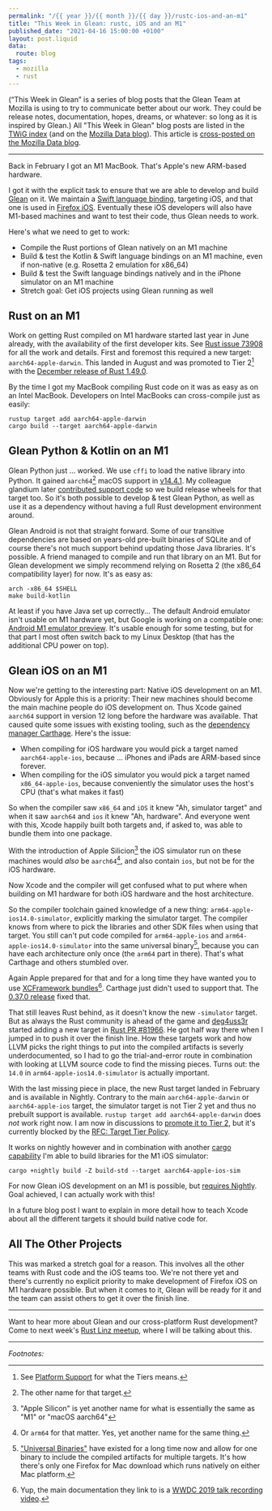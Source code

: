 ```yaml
---
permalink: "/{{ year }}/{{ month }}/{{ day }}/rustc-ios-and-an-m1"
title: "This Week in Glean: rustc, iOS and an M1"
published_date: "2021-04-16 15:00:00 +0100"
layout: post.liquid
data:
  route: blog
tags:
  - mozilla
  - rust
---
```


(“This Week in Glean” is a series of blog posts that the Glean Team at Mozilla is using to try to communicate better about our work. They could be release notes, documentation, hopes, dreams, or whatever: so long as it is inspired by Glean.)
All "This Week in Glean" blog posts are listed in the [TWiG index](https://mozilla.github.io/glean/book/appendix/twig.html)
(and on the [Mozilla Data blog](https://blog.mozilla.org/data/category/glean/)).
This article is [cross-posted on the Mozilla Data blog](https://blog.mozilla.org/data/2021/04/16/this-week-in-glean-rustc-ios-and-an-m1/).

---

Back in February I got an M1 MacBook.
That's Apple's new ARM-based hardware.

I got it with the explicit task to ensure that we are able to develop and build [Glean] on it.
We maintain a [Swift language binding][swift lb], targeting iOS, and that one is used in [Firefox iOS].
Eventually these iOS developers will also have M1-based machines and want to test their code, thus Glean needs to work.

Here's what we need to get to work:

* Compile the Rust portions of Glean natively on an M1 machine
* Build & test the Kotlin & Swift language bindings on an M1 machine, even if non-native (e.g. Rosetta 2 emulation for x86_64)
* Build & test the Swift language bindings natively and in the iPhone simulator on an M1 machine
* Stretch goal: Get iOS projects using Glean running as well

## Rust on an M1

Work on getting Rust compiled on M1 hardware started last year in June already, with the availability of the first developer kits.
See [Rust issue 73908][m1 tracking] for all the work and details.
First and foremost this required a new target: `aarch64-apple-darwin`.
This landed in August and was promoted to Tier 2[^1] with the [December release of Rust 1.49.0][december release].

By the time I got my MacBook compiling Rust code on it was as easy as on an Intel MacBook.
Developers on Intel MacBooks can cross-compile just as easily:

```
rustup target add aarch64-apple-darwin
cargo build --target aarch64-apple-darwin
```

## Glean Python & Kotlin on an M1

Glean Python just ... worked.
We use `cffi` to load the native library into Python.
It gained `aarch64`[^2] macOS support in [v14.4.1][cffi].
My colleague glandium later [contributed support code][arm64-wheels] so we build release wheels for that target too.
So it's both possible to develop & test Glean Python, as well as use it as a dependency without having a full Rust development environment around.

Glean Android is not that straight forward.
Some of our transitive dependencies are based on years-old pre-built binaries of SQLite
and of course there's not much support behind updating those Java libraries.
It's possible. A friend managed to compile and run that library on an M1.
But for Glean development we simply recommend relying on Rosetta 2 (the x86_64 compatibility layer) for now.
It's as easy as:

```
arch -x86_64 $SHELL
make build-kotlin
```

At least if you have Java set up correctly...
The default Android emulator isn't usable on M1 hardware yet, but Google is working on a compatible one: [Android M1 emulator preview][android-emulator].
It's usable enough for some testing, but for that part I most often switch back to my Linux Desktop (that has the additional CPU power on top).

## Glean iOS on an M1

Now we're getting to the interesting part: Native iOS development on an M1.
Obviously for Apple this is a priority:
Their new machines should become the main machine people do iOS development on.
Thus Xcode gained `aarch64` support in version 12 long before the hardware was available.
That caused quite some issues with existing tooling, such as the [dependency manager Carthage][carthage silicon issue].
Here's the issue:

* When compiling for iOS hardware you would pick a target named `aarch64-apple-ios`,
  because ... iPhones and iPads are ARM-based since forever.
* When compiling for the iOS simulator you would pick a target named `x86_64-apple-ios`,
  because conveniently the simulator uses the host's CPU (that's what makes it fast)

So when the compiler saw `x86_64` and `iOS` it knew "Ah, simulator target"
and when it saw `aarch64` and `ios` it knew "Ah, hardware".
And everyone went with this, Xcode happily built both targets and, if asked to, was able to bundle them into one package.

With the introduction of Apple Silicion[^3]
the iOS simulator run on these machines would _also_ be `aarch64`[^4],
and also contain `ios`, but not be for the iOS hardware.

Now Xcode and the compiler will get confused what to put where when building on M1 hardware for both iOS hardware and the host architecture.

So the compiler toolchain gained knowledge of a new thing: `arm64-apple-ios14.0-simulator`,
explicitly marking the simulator target.
The compiler knows from where to pick the libraries and other SDK files when using that target.
You still can't put code compiled for `arm64-apple-ios` and `arm64-apple-ios14.0-simulator` into the same universal binary[^5],
because you can have each architecture only once (the `arm64` part in there).
That's what Carthage and others stumbled over.

Again Apple prepared for that and for a long time they have wanted you to use [XCFramework bundles][XCFramework bundles][^6].
Carthage just didn't used to support that.
The [0.37.0 release][carthage release] fixed that.

That still leaves Rust behind, as it doesn't know the new `-simulator` target.
But as always the Rust community is ahead of the game and [deg4uss3r] started adding a new target in [Rust PR #81966][rust sim target].
He got half way there when I jumped in to push it over the finish line.
How these targets work and how LLVM picks the right things to put into the compiled artifacts is severly underdocumented,
so I had to go the trial-and-error route in combination with looking at LLVM source code to find the missing pieces.
Turns out: the `14.0` in `arm64-apple-ios14.0-simulator` is actually important.

With the last missing piece in place, the new Rust target landed in February and is available in Nightly.
Contrary to the main `aarch64-apple-darwin` or `aarch64-apple-ios` target, the simulator target is not Tier 2 yet
and thus no prebuilt support is available.
`rustup target add aarch64-apple-darwin` does _not_ work right now.
I am now in discussions to [promote it to Tier 2][rust tier2 promotion],
but it's currently blocked by the [RFC: Target Tier Policy].

It works on nightly however and in combination with another [cargo capability][build-std] I'm able to build libraries for the M1 iOS simulator:

```
cargo +nightly build -Z build-std --target aarch64-apple-ios-sim
```

For now Glean iOS development on an M1 is possible, but [requires Nightly][glean arm64].
Goal achieved, I can actually work with this!

In a future blog post I want to explain in more detail how to teach Xcode about all the different targets it should build native code for.


## All The Other Projects

This was marked a stretch goal for a reason.
This involves all the other teams with Rust code and the iOS teams too.
We're not there yet and there's currently no explicit priority to make development of Firefox iOS on M1 hardware possible.
But when it comes to it, Glean will be ready for it and the team can assist others to get it over the finish line.

---

Want to hear more about Glean and our cross-platform Rust development?
Come to next week's [Rust Linz meetup][Rust Linz], where I will be talking about this.

---

_Footnotes:_

[^1]: See [Platform Support] for what the Tiers means.  
[^2]: The other name for that target.  
[^3]: "Apple Silicon" is yet another name for what is essentially the same as "M1" or "macOS aarch64"  
[^4]: Or `arm64` for that matter. Yes, yet another name for the same thing.  
[^5]: ["Universal Binaries"][apple universal binary] have existed for a long time now and allow for one binary to include the compiled artifacts for multiple targets. It's how there's only one Firefox for Mac download which runs natively on either Mac platform.  
[^6]: Yup, the main documentation they link to is a [WWDC 2019 talk recording video][binary framework video].


[glean]: https://github.com/mozilla/glean
[Rust Linz]: https://www.meetup.com/Rust-Linz/events/276521001/
[Firefox iOS]: https://github.com/mozilla-mobile/firefox-ios
[swift lb]: https://github.com/mozilla/glean/tree/main/glean-core/ios
[m1 tracking]: https://github.com/rust-lang/rust/issues/73908
[december release]: https://blog.rust-lang.org/2020/12/31/Rust-1.49.0.html#64-bit-arm-macos-and-windows-reach-tier-2
[Platform Support]: https://doc.rust-lang.org/nightly/rustc/platform-support.html
[cffi]: https://cffi.readthedocs.io/en/latest/whatsnew.html#v1-14-1
[arm64-wheels]: https://github.com/mozilla/glean/pull/1534
[android-emulator]: https://github.com/google/android-emulator-m1-preview
[carthage silicon issue]: https://github.com/Carthage/Carthage/issues/3019
[deg4uss3r]: https://github.com/deg4uss3r
[rust sim target]: https://github.com/rust-lang/rust/pull/81966/
[apple universal binary]: https://developer.apple.com/documentation/apple-silicon/building-a-universal-macos-binary
[xcframework bundles]: https://developer.apple.com/documentation/swift_packages/distributing_binary_frameworks_as_swift_packages
[binary framework video]: https://developer.apple.com/videos/play/wwdc2019/416/
[carthage release]: https://github.com/Carthage/Carthage/releases/tag/0.37.0
[rust tier2 promotion]: https://github.com/rust-lang/rust/issues/82412
[RFC: Target Tier Policy]: https://github.com/rust-lang/rfcs/pull/2803
[glean arm64]: https://github.com/mozilla/glean/pull/1498
[build-std]: https://doc.rust-lang.org/nightly/cargo/reference/unstable.html#build-std
